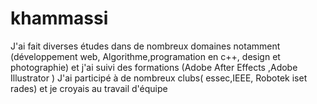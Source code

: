 # khammassi
J'ai fait diverses études dans de nombreux domaines notamment (développement web,  Algorithme,programation en c++, design et photographie) et j'ai suivi des formations (Adobe After Effects ,Adobe Illustrator ) J'ai participé à de nombreux clubs( essec,IEEE, Robotek iset rades) et je croyais au travail d'équipe
